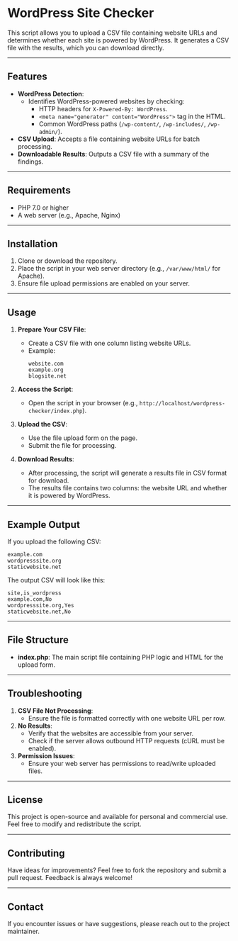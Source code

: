 # WordPress Site Checker

This script allows you to upload a CSV file containing website URLs and determines whether each site is powered by WordPress. It generates a CSV file with the results, which you can download directly.

---

## Features

- **WordPress Detection**:
  - Identifies WordPress-powered websites by checking:
    - HTTP headers for `X-Powered-By: WordPress`.
    - `<meta name="generator" content="WordPress">` tag in the HTML.
    - Common WordPress paths (`/wp-content/`, `/wp-includes/`, `/wp-admin/`).
- **CSV Upload**: Accepts a file containing website URLs for batch processing.
- **Downloadable Results**: Outputs a CSV file with a summary of the findings.

---

## Requirements

- PHP 7.0 or higher
- A web server (e.g., Apache, Nginx)

---

## Installation

1. Clone or download the repository.
2. Place the script in your web server directory (e.g., `/var/www/html/` for Apache).
3. Ensure file upload permissions are enabled on your server.

---

## Usage

1. **Prepare Your CSV File**:

   - Create a CSV file with one column listing website URLs.
   - Example:
     ```
     website.com
     example.org
     blogsite.net
     ```

2. **Access the Script**:

   - Open the script in your browser (e.g., `http://localhost/wordpress-checker/index.php`).

3. **Upload the CSV**:

   - Use the file upload form on the page.
   - Submit the file for processing.

4. **Download Results**:
   - After processing, the script will generate a results file in CSV format for download.
   - The results file contains two columns: the website URL and whether it is powered by WordPress.

---

## Example Output

If you upload the following CSV:

```
example.com
wordpresssite.org
staticwebsite.net
```

The output CSV will look like this:

```
site,is_wordpress
example.com,No
wordpresssite.org,Yes
staticwebsite.net,No
```

---

## File Structure

- **index.php**: The main script file containing PHP logic and HTML for the upload form.

---

## Troubleshooting

1. **CSV File Not Processing**:
   - Ensure the file is formatted correctly with one website URL per row.
2. **No Results**:
   - Verify that the websites are accessible from your server.
   - Check if the server allows outbound HTTP requests (cURL must be enabled).
3. **Permission Issues**:
   - Ensure your web server has permissions to read/write uploaded files.

---

## License

This project is open-source and available for personal and commercial use. Feel free to modify and redistribute the script.

---

## Contributing

Have ideas for improvements? Feel free to fork the repository and submit a pull request. Feedback is always welcome!

---

## Contact

If you encounter issues or have suggestions, please reach out to the project maintainer.
